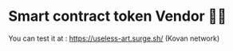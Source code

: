 # Smart contract token Vendor 🏪👛
You can test it at  :
https://useless-art.surge.sh/ (Kovan network)
